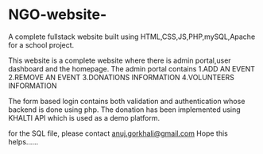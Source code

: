# NGO-website-
A complete fullstack website built using HTML,CSS,JS,PHP,mySQL,Apache for a school project.

This website is a complete website where there is admin portal,user dashboard and the homepage.
The admin portal contains 
1.ADD AN EVENT
2.REMOVE AN EVENT
3.DONATIONS INFORMATION
4.VOLUNTEERS INFORMATION

The form based login contains both validation and authentication whose backend is done using php.
The donation has been implemented using KHALTI API which is used as a demo platform.

for the SQL file, please contact anuj.gorkhali@gmail.com 
Hope this helps......
